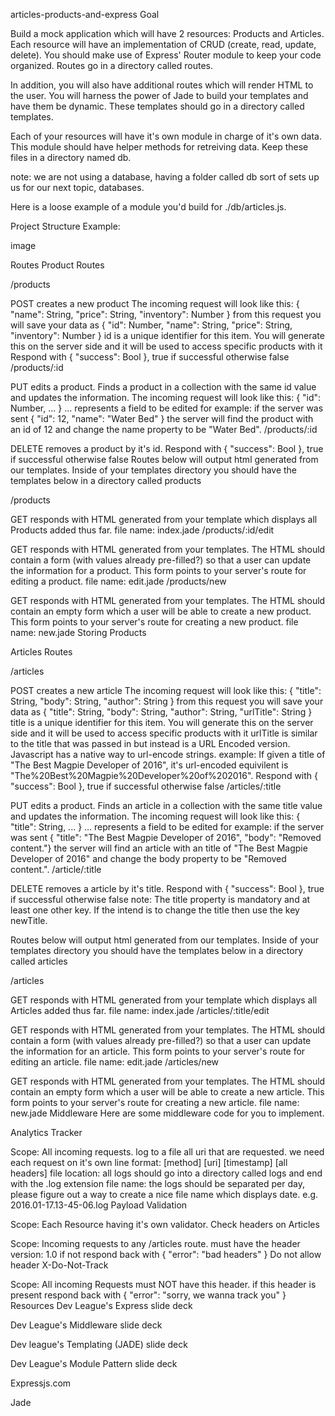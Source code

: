 articles-products-and-express
Goal

Build a mock application which will have 2 resources: Products and Articles. Each resource will have an implementation of CRUD (create, read, update, delete). You should make use of Express' Router module to keep your code organized. Routes go in a directory called routes.

In addition, you will also have additional routes which will render HTML to the user. You will harness the power of Jade to build your templates and have them be dynamic. These templates should go in a directory called templates.

Each of your resources will have it's own module in charge of it's own data. This module should have helper methods for retreiving data. Keep these files in a directory named db.

note: we are not using a database, having a folder called db sort of sets up us for our next topic, databases.

Here is a loose example of a module you'd build for ./db/articles.js.

Project Structure Example:

image

Routes
Product Routes

/products

POST creates a new product
The incoming request will look like this: { "name": String, "price": String, "inventory": Number }
from this request you will save your data as { "id": Number, "name": String, "price": String, "inventory": Number }
id is a unique identifier for this item. You will generate this on the server side and it will be used to access specific products with it
Respond with { "success": Bool }, true if successful otherwise false
/products/:id

PUT edits a product. Finds a product in a collection with the same id value and updates the information.
The incoming request will look like this: { "id": Number, ... }
... represents a field to be edited for example: if the server was sent { "id": 12, "name": "Water Bed" } the server will find the product with an id of 12 and change the name property to be "Water Bed".
/products/:id

DELETE removes a product by it's id.
Respond with { "success": Bool }, true if successful otherwise false
Routes below will output html generated from our templates. Inside of your templates directory you should have the templates below in a directory called products

/products

GET responds with HTML generated from your template which displays all Products added thus far.
file name: index.jade
/products/:id/edit

GET responds with HTML generated from your templates.
The HTML should contain a form (with values already pre-filled?) so that a user can update the information for a product. This form points to your server's route for editing a product.
file name: edit.jade
/products/new

GET responds with HTML generated from your templates.
The HTML should contain an empty form which a user will be able to create a new product. This form points to your server's route for creating a new product.
file name: new.jade
Storing Products

Articles Routes

/articles

POST creates a new article
The incoming request will look like this: { "title": String, "body": String, "author": String }
from this request you will save your data as { "title": String, "body": String, "author": String, "urlTitle": String }
title is a unique identifier for this item. You will generate this on the server side and it will be used to access specific products with it
urlTitle is similar to the title that was passed in but instead is a URL Encoded version. Javascript has a native way to url-encode strings. example: If given a title of "The Best Magpie Developer of 2016", it's url-encoded equivilent is "The%20Best%20Magpie%20Developer%20of%202016".
Respond with { "success": Bool }, true if successful otherwise false
/articles/:title

PUT edits a product. Finds an article in a collection with the same title value and updates the information.
The incoming request will look like this: { "title": String, ... }
... represents a field to be edited for example: if the server was sent { "title": "The Best Magpie Developer of 2016", "body": "Removed content."} the server will find an article with an title of "The Best Magpie Developer of 2016" and change the body property to be "Removed content.".
/article/:title

DELETE removes a article by it's title.
Respond with { "success": Bool }, true if successful otherwise false
note: The title property is mandatory and at least one other key. If the intend is to change the title then use the key newTitle.

Routes below will output html generated from our templates. Inside of your templates directory you should have the templates below in a directory called articles

/articles

GET responds with HTML generated from your template which displays all Articles added thus far.
file name: index.jade
/articles/:title/edit

GET responds with HTML generated from your templates.
The HTML should contain a form (with values already pre-filled?) so that a user can update the information for an article. This form points to your server's route for editing an article.
file name: edit.jade
/articles/new

GET responds with HTML generated from your templates.
The HTML should contain an empty form which a user will be able to create a new article. This form points to your server's route for creating a new article.
file name: new.jade
Middleware
Here are some middleware code for you to implement.

Analytics Tracker

Scope: All incoming requests.
log to a file all uri that are requested. we need each request on it's own line
format: [method] [uri] [timestamp] [all headers]
file location: all logs should go into a directory called logs and end with the .log extension
file name: the logs should be separated per day, please figure out a way to create a nice file name which displays date. e.g. 2016.01-17.13-45-06.log
Payload Validation

Scope: Each Resource having it's own validator.
Check headers on Articles

Scope: Incoming requests to any /articles route.
must have the header version: 1.0
if not respond back with { "error": "bad headers" }
Do not allow header X-Do-Not-Track

Scope: All incoming Requests
must NOT have this header.
if this header is present respond back with { "error": "sorry, we wanna track you" }
Resources
Dev League's Express slide deck

Dev League's Middleware slide deck

Dev league's Templating (JADE) slide deck

Dev League's Module Pattern slide deck

Expressjs.com

Jade